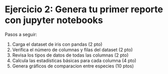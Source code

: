 # Ejercicio 2: Genera tu primer reporte con jupyter notebooks

Pasos a seguir:

1. Carga el dataset de iris con pandas (2 pto)
3. Verifica el número de columnas y filas del dataset (2 pto)
4. Revisa los tipos de datos de todas las columnas (2 pto)
5. Calcula las estadísticas básicas para cada columna (4 pto)
6. Genera gráficos de comparacion entre especies (10 ptos)
